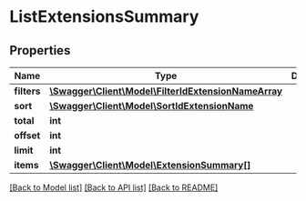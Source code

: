 # ListExtensionsSummary

## Properties
Name | Type | Description | Notes
------------ | ------------- | ------------- | -------------
**filters** | [**\Swagger\Client\Model\FilterIdExtensionNameArray**](FilterIdExtensionNameArray.md) |  | [optional] 
**sort** | [**\Swagger\Client\Model\SortIdExtensionName**](SortIdExtensionName.md) |  | [optional] 
**total** | **int** |  | [optional] 
**offset** | **int** |  | [optional] 
**limit** | **int** |  | [optional] 
**items** | [**\Swagger\Client\Model\ExtensionSummary[]**](ExtensionSummary.md) |  | [optional] 

[[Back to Model list]](../README.md#documentation-for-models) [[Back to API list]](../README.md#documentation-for-api-endpoints) [[Back to README]](../README.md)


